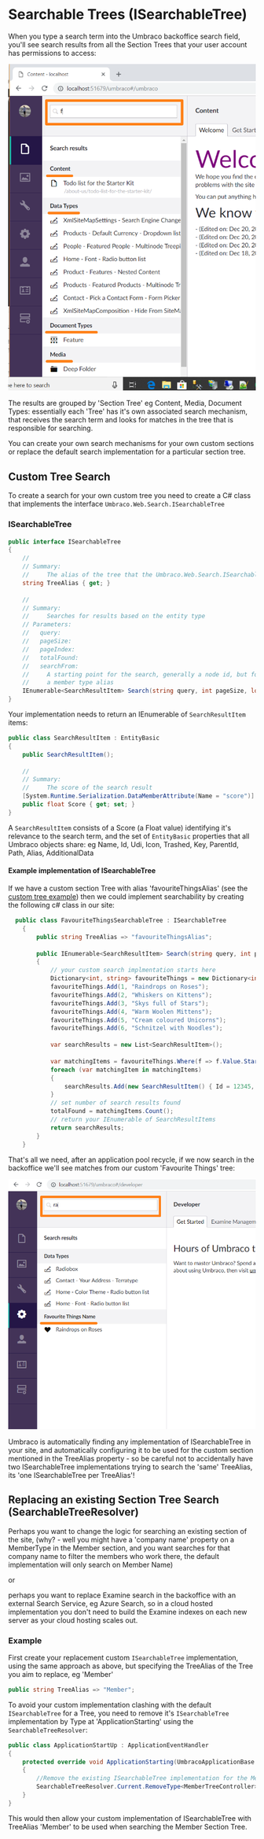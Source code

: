 # Searchable Trees (ISearchableTree)

When you type a search term into the Umbraco backoffice search field, you'll see search results from all the Section Trees that your user account has permissions to access:

![Content Section Dashboards](images/backoffice-search.png)

The results are grouped by 'Section Tree' eg Content, Media, Document Types: essentially each 'Tree' has it's own associated search mechanism, that receives the search term and looks for matches in the tree that is responsible for searching.

You can create your own search mechanisms for your own custom sections or replace the default search implementation for a particular section tree.

## Custom Tree Search

To create a search for your own custom tree you need to create a C# class that implements the interface `Umbraco.Web.Search.ISearchableTree`

### ISearchableTree

```csharp
public interface ISearchableTree
{
    //
    // Summary:
    //     The alias of the tree that the Umbraco.Web.Search.ISearchableTree belongs to
    string TreeAlias { get; }

    //
    // Summary:
    //     Searches for results based on the entity type
    // Parameters:
    //   query:
    //   pageSize:
    //   pageIndex:
    //   totalFound:
    //   searchFrom:
    //     A starting point for the search, generally a node id, but for members this is
    //     a member type alias
    IEnumerable<SearchResultItem> Search(string query, int pageSize, long pageIndex, out long totalFound, string searchFrom = null);
}
```

Your implementation needs to return an IEnumerable of `SearchResultItem` items:

```csharp
public class SearchResultItem : EntityBasic
{
    public SearchResultItem();

    //
    // Summary:
    //     The score of the search result
    [System.Runtime.Serialization.DataMemberAttribute(Name = "score")]
    public float Score { get; set; }
}
```

A `SearchResultItem` consists of a Score (a Float value) identifying it's relevance to the search term, and the set of `EntityBasic` properties that all Umbraco objects share: eg Name, Id, Udi, Icon, Trashed, Key, ParentId, Path, Alias, AdditionalData

#### Example implementation of ISearchableTree

If we have a custom section Tree with alias 'favouriteThingsAlias' (see the [custom tree example](../trees-v7.md)) then we could implement searchability by creating the following c# class in our site:

```csharp
  public class FavouriteThingsSearchableTree : ISearchableTree
    {
        public string TreeAlias => "favouriteThingsAlias";

        public IEnumerable<SearchResultItem> Search(string query, int pageSize, long pageIndex, out long totalFound, string searchFrom = null)
        {
            // your custom search implmentation starts here
            Dictionary<int, string> favouriteThings = new Dictionary<int, string>();
            favouriteThings.Add(1, "Raindrops on Roses");
            favouriteThings.Add(2, "Whiskers on Kittens");
            favouriteThings.Add(3, "Skys full of Stars");
            favouriteThings.Add(4, "Warm Woolen Mittens");
            favouriteThings.Add(5, "Cream coloured Unicorns");
            favouriteThings.Add(6, "Schnitzel with Noodles");

            var searchResults = new List<SearchResultItem>();

            var matchingItems = favouriteThings.Where(f => f.Value.StartsWith(query, true, System.Globalization.CultureInfo.CurrentCulture));
            foreach (var matchingItem in matchingItems)
            {
                searchResults.Add(new SearchResultItem() { Id = 12345, Alias = "favouriteThingItem", Icon = "icon-favorite", Key = new Guid("325746a0-ec1e-44e8-8f7b-6e7c4aab36d1"), Name = matchingItem.Value, ParentId = -1, Path = "-1,123456", Score = 1.0F, Trashed = false });
            }
            // set number of search results found
            totalFound = matchingItems.Count();
            // return your IEnumerable of SearchResultItems
            return searchResults;
        }
    }
```

That's all we need, after an application pool recycle, if we now search in the backoffice we'll see matches from our custom 'Favourite Things' tree:

![Content Section Dashboards](images/favouritethings-search.png)

Umbraco is automatically finding any implementation of ISearchableTree in your site, and automatically configuring it to be used for the custom section mentioned in the TreeAlias property - so be careful not to accidentally have two ISearchableTree implementations trying to search the 'same' TreeAlias, its 'one ISearchableTree per TreeAlias'!

## Replacing an existing Section Tree Search (SearchableTreeResolver)

Perhaps you want to change the logic for searching an existing section of the site, (why? - well you might have a 'company name' property on a MemberType in the Member section, and you want searches for that company name to filter the members who work there, the default implementation will only search on Member Name)

or

perhaps you want to replace Examine search in the backoffice with an external Search Service, eg Azure Search, so in a cloud hosted implementation you don't need to build the Examine indexes on each new server as your cloud hosting scales out.

### Example

First create your replacement custom `ISearchableTree` implementation, using the same approach as above, but specifying the TreeAlias of the Tree you aim to replace, eg 'Member'

```csharp
public string TreeAlias => "Member";
```

To avoid your custom implementation clashing with the default `ISearchableTree` for a Tree, you need to remove it's `ISearchableTree` implementation by Type at 'ApplicationStarting' using the `SearchableTreeResolver`:

```csharp
public class ApplicationStartUp : ApplicationEventHandler
{
    protected override void ApplicationStarting(UmbracoApplicationBase umbracoApplication, ApplicationContext applicationContext)
    {
        //Remove the existing ISearchableTree implementation for the Member Tree
        SearchableTreeResolver.Current.RemoveType<MemberTreeController>();
    }
}
```

This would then allow your custom implementation of ISearchableTree with TreeAlias 'Member' to be used when searching the Member Section Tree.
